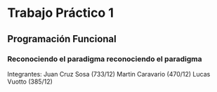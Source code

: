 # Trabajo Práctico 1 #
## Programación Funcional ##
### Reconociendo el paradigma reconociendo el paradigma ###

Integrantes:
	Juan Cruz Sosa (733/12)
	Martin Caravario (470/12)
	Lucas Vuotto (385/12)
